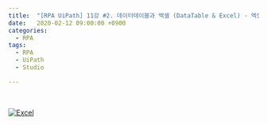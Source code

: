 ```yaml
---
title:  "[RPA UiPath] 11강 #2. 데이터테이블과 엑셀 (DataTable & Excel) - 엑셀도 손쉽게 작업하자 !!"
date:   2020-02-12 09:00:00 +0900
categories:
  - RPA
tags:
  - RPA
  - UiPath
  - Studio

---
```


<br>

[![Excel](http://img.youtube.com/vi/Da9uD7lJDD0/maxresdefault.jpg)](https://www.youtube.com/watch?v=Da9uD7lJDD0)
